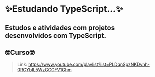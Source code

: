 # ✨Estudando TypeScript...✨ 
Estudos e atividades com projetos desenvolvidos com TypeScript.
---
## 🤓Curso🤓
> Link: https://www.youtube.com/playlist?list=PLDqnSpzNKDvnh-0RCYbIL5WzGCCFV1Ghm
